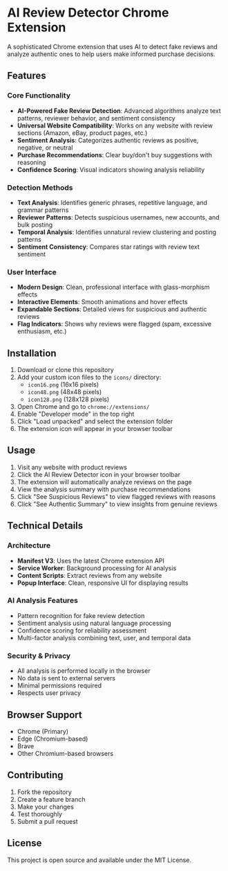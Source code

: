 # AI Review Detector Chrome Extension

A sophisticated Chrome extension that uses AI to detect fake reviews and analyze authentic ones to help users make informed purchase decisions.

## Features

### Core Functionality
- **AI-Powered Fake Review Detection**: Advanced algorithms analyze text patterns, reviewer behavior, and sentiment consistency
- **Universal Website Compatibility**: Works on any website with review sections (Amazon, eBay, product pages, etc.)
- **Sentiment Analysis**: Categorizes authentic reviews as positive, negative, or neutral
- **Purchase Recommendations**: Clear buy/don't buy suggestions with reasoning
- **Confidence Scoring**: Visual indicators showing analysis reliability

### Detection Methods
- **Text Analysis**: Identifies generic phrases, repetitive language, and grammar patterns
- **Reviewer Patterns**: Detects suspicious usernames, new accounts, and bulk posting
- **Temporal Analysis**: Identifies unnatural review clustering and posting patterns
- **Sentiment Consistency**: Compares star ratings with review text sentiment

### User Interface
- **Modern Design**: Clean, professional interface with glass-morphism effects
- **Interactive Elements**: Smooth animations and hover effects
- **Expandable Sections**: Detailed views for suspicious and authentic reviews
- **Flag Indicators**: Shows why reviews were flagged (spam, excessive enthusiasm, etc.)

## Installation

1. Download or clone this repository
2. Add your custom icon files to the `icons/` directory:
   - `icon16.png` (16x16 pixels)
   - `icon48.png` (48x48 pixels)
   - `icon128.png` (128x128 pixels)
3. Open Chrome and go to `chrome://extensions/`
4. Enable "Developer mode" in the top right
5. Click "Load unpacked" and select the extension folder
6. The extension icon will appear in your browser toolbar

## Usage

1. Visit any website with product reviews
2. Click the AI Review Detector icon in your browser toolbar
3. The extension will automatically analyze reviews on the page
4. View the analysis summary with purchase recommendations
5. Click "See Suspicious Reviews" to view flagged reviews with reasons
6. Click "See Authentic Summary" to view insights from genuine reviews

## Technical Details

### Architecture
- **Manifest V3**: Uses the latest Chrome extension API
- **Service Worker**: Background processing for AI analysis
- **Content Scripts**: Extract reviews from any website
- **Popup Interface**: Clean, responsive UI for displaying results

### AI Analysis Features
- Pattern recognition for fake review detection
- Sentiment analysis using natural language processing
- Confidence scoring for reliability assessment
- Multi-factor analysis combining text, user, and temporal data

### Security & Privacy
- All analysis is performed locally in the browser
- No data is sent to external servers
- Minimal permissions required
- Respects user privacy

## Browser Support

- Chrome (Primary)
- Edge (Chromium-based)
- Brave
- Other Chromium-based browsers

## Contributing

1. Fork the repository
2. Create a feature branch
3. Make your changes
4. Test thoroughly
5. Submit a pull request

## License

This project is open source and available under the MIT License.